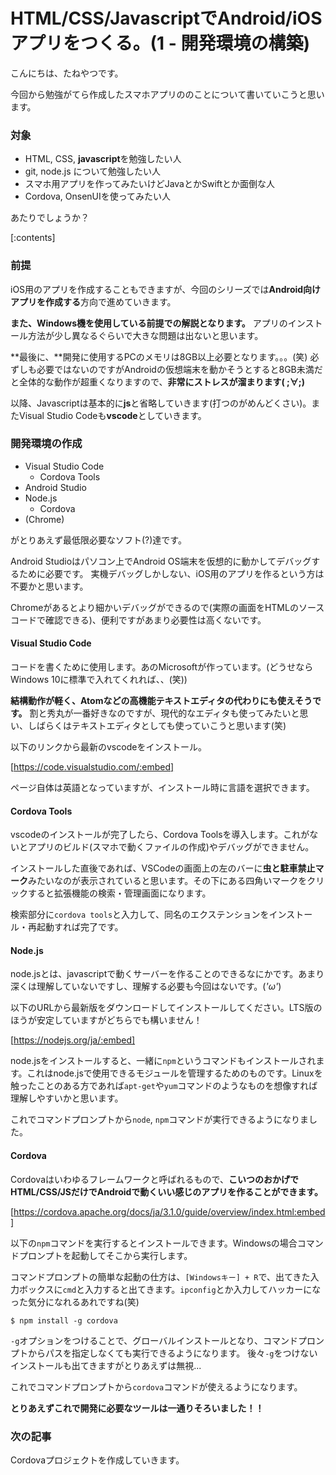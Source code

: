 # HTML/CSS/JavascriptでAndroid/iOSアプリをつくる。(1 - 開発環境の構築)

こんにちは、たねやつです。

今回から勉強がてら作成したスマホアプリののことについて書いていこうと思います。

### 対象
- HTML, CSS, **javascript**を勉強したい人
- git, node.js
について勉強したい人
- スマホ用アプリを作ってみたいけどJavaとかSwiftとか面倒な人
- Cordova, OnsenUIを使ってみたい人

あたりでしょうか？

[:contents]

### 前提
iOS用のアプリを作成することもできますが、今回のシリーズでは**Android向けアプリを作成する**方向で進めていきます。

**また、Windows機を使用している前提での解説となります。**
アプリのインストール方法が少し異なるぐらいで大きな問題は出ないと思います。

**最後に、**開発に使用するPCのメモリは8GB以上必要となります。。。(笑)
必ずしも必要ではないのですがAndroidの仮想端末を動かそうとすると8GB未満だと全体的な動作が超重くなりますので、**非常にストレスが溜まります( ;∀;)**

以降、Javascriptは基本的に**js**と省略していきます(打つのがめんどくさい)。またVisual Studio Codeも**vscode**としていきます。


### 開発環境の作成
- Visual Studio Code
  - Cordova Tools
- Android Studio
- Node.js
  - Cordova
- (Chrome)

がとりあえず最低限必要なソフト(?)達です。

Android Studioはパソコン上でAndroid OS端末を仮想的に動かしてデバッグするために必要です。
実機デバッグしかしない、iOS用のアプリを作るという方は不要かと思います。

Chromeがあるとより細かいデバッグができるので(実際の画面をHTMLのソースコードで確認できる)、便利ですがあまり必要性は高くないです。


#### Visual Studio Code
コードを書くために使用します。あのMicrosoftが作っています。(どうせならWindows 10に標準で入れてくれれば、、(笑))

**結構動作が軽く、Atomなどの高機能テキストエディタの代わりにも使えそうです。**
割と秀丸が一番好きなのですが、現代的なエディタも使ってみたいと思い、しばらくはテキストエディタとしても使っていこうと思います(笑)

以下のリンクから最新のvscodeをインストール。

[https://code.visualstudio.com/:embed]

ページ自体は英語となっていますが、インストール時に言語を選択できます。


#### Cordova Tools
vscodeのインストールが完了したら、Cordova Toolsを導入します。これがないとアプリのビルド(スマホで動くファイルの作成)やデバッグができません。

インストールした直後であれば、VSCodeの画面上の左のバーに**虫と駐車禁止マーク**みたいなのが表示されていると思います。その下にある四角いマークをクリックすると拡張機能の検索・管理画面になります。

<!-- 拡張機能のボタンの画像 -->

検索部分に`cordova tools`と入力して、同名のエクステンションをインストール・再起動すれば完了です。


#### Node.js
node.jsとは、javascriptで動くサーバーを作ることのできるなにかです。あまり深くは理解していないですし、理解する必要も今回はないです。(*'ω'*)

以下のURLから最新版をダウンロードしてインストールしてください。LTS版のほうが安定していますがどちらでも構いません！

[https://nodejs.org/ja/:embed]

node.jsをインストールすると、一緒に`npm`というコマンドもインストールされます。これはnode.jsで使用できるモジュールを管理するためのものです。Linuxを触ったことのある方であれば`apt-get`や`yum`コマンドのようなものを想像すれば理解しやすいかと思います。

これでコマンドプロンプトから`node`, `npm`コマンドが実行できるようになりました。


#### Cordova
Cordovaはいわゆるフレームワークと呼ばれるもので、**こいつのおかげでHTML/CSS/JSだけでAndroidで動くいい感じのアプリを作ることができます。**

[https://cordova.apache.org/docs/ja/3.1.0/guide/overview/index.html:embed]

以下の`npm`コマンドを実行するとインストールできます。Windowsの場合コマンドプロンプトを起動してそこから実行します。

コマンドプロンプトの簡単な起動の仕方は、`[Windowsキー] + R`で、出てきた入力ボックスに`cmd`と入力すると出てきます。`ipconfig`とか入力してハッカーになった気分になれるあれですね(笑)

```
$ npm install -g cordova
```

`-g`オプションをつけることで、グローバルインストールとなり、コマンドプロンプトからパスを指定しなくても実行できるようになります。
後々`-g`をつけないインストールも出てきますがとりあえずは無視...

これでコマンドプロンプトから`cordova`コマンドが使えるようになります。

**とりあえずこれで開発に必要なツールは一通りそろいました！！**

### 次の記事
Cordovaプロジェクトを作成していきます。
